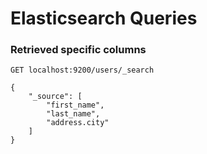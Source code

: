 # Elasticsearch Queries

### Retrieved specific columns


```
GET localhost:9200/users/_search

{
    "_source": [
        "first_name",
        "last_name",
        "address.city"
    ]
}
```
